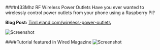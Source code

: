 ####433Mhz RF Wireless Power Outlets
Have you ever wanted to wirelessly control power outlets from your phone using a Raspberry Pi? 

**Blog Post:** [TimLeland.com/wireless-power-outlets](http://timleland.com/wireless-power-outlets/)

![Screenshot](http://i0.wp.com/timleland.com/wp-content/uploads/2014/12/15721754859_1301df94c1_o-e1417497266426-225x300.jpg?resize=225%2C300)

####Tutorial featured in Wired Magazine
![Screenshot](https://i1.wp.com/timleland.com/wp-content/uploads/2014/12/Wired.jpg?zoom=2&resize=750%2C410&ssl=1)
